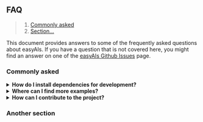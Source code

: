 ## FAQ

> 1. [Commonly asked](#commonly-asked)
> 2. [Section...](#another-section)

This document provides answers to some of the frequently asked questions about easyAIs. If you have a  question that is not covered here, you might find an answer on one of the [easyAIs Github Issues](https://github.com/urubiog/easyAIs/issues) page.

### Commonly asked

<details>
<summary><b>How do I install dependencies for development?</b></summary>
<br>
To install development dependencies, use:  

```bash
pip install easyAIs[dev]   
```
<br/>
</details>

<details>
<summary><b>Where can I find more examples?</b></summary>
<br>
Examples are available in the examples directory of the repository.
</br>
<br>
</br>
</details>

<details>
<summary><b>How can I contribute to the project?</b></summary>
<br>
Please refer to the Contributions section for detailed instructions on how to contribute.
</br>
<br>
</br>
</details>

### Another section
